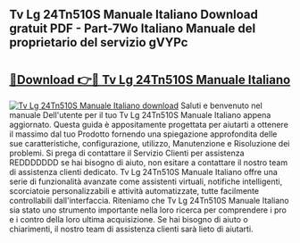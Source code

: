 ## Tv Lg 24Tn510S Manuale Italiano Download gratuit PDF - Part-7Wo Italiano Manuale del proprietario del servizio gVYPc

# <h2><a href="http://df9uvj9.blite.top/?on=Tv+Lg+24Tn510S+Manuale+Italiano">🔗Download 👉🔴 Tv Lg 24Tn510S Manuale Italiano</a></h2>

[![Tv Lg 24Tn510S Manuale Italiano download](https://i.imgur.com/lujVjoI.png)](http://df9uvj9.blite.top/?on=Tv+Lg+24Tn510S+Manuale+Italiano)
Saluti e benvenuto nel manuale Dell'utente per il tuo Tv Lg 24Tn510S Manuale Italiano appena aggiornato. Questa guida è appositamente progettata per aiutarti a ottenere il massimo dal tuo Prodotto fornendo una spiegazione approfondita delle sue caratteristiche, configurazione, utilizzo, Manutenzione e Risoluzione dei problemi. Si prega di contattare il Servizio Clienti per assistenza REDDDDDDD se hai bisogno di aiuto, non esitare a contattare il nostro team di assistenza clienti dedicato. Tv Lg 24Tn510S Manuale Italiano offre una serie di funzionalità avanzate come assistenti virtuali, notifiche intelligenti, scorciatoie personalizzabili e attività automatizzate, tutte facilmente controllabili dall'interfaccia. Riteniamo che Tv Lg 24Tn510S Manuale Italiano sia stato uno strumento importante nella loro ricerca per comprendere i pro e i contro della loro ultima acquisizione. Se hai bisogno di aiuto o chiarimenti, il nostro team di assistenza clienti sarà lieto di aiutarti.
